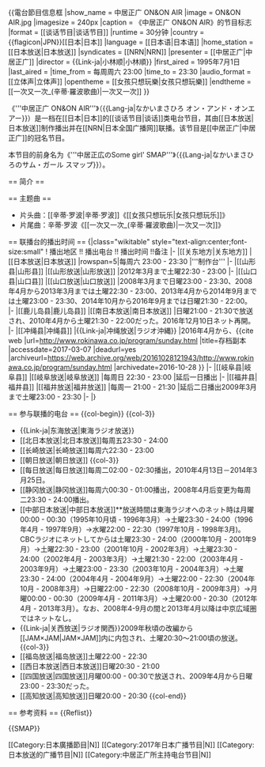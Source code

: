 {{電台節目信息框
|show_name          = 中居正广 ON&ON AIR
|image              = ON&ON AIR.jpg
|imagesize          = 240px
|caption            = 《中居正广 ON&ON AIR》的节目标志
|format             = [[谈话节目|谈话节目]]
|runtime            = 30分钟
|country            = {{flagicon|JPN}}[[日本|日本]]
|language           = [[日本语|日本语]]
|home_station       = [[日本放送|日本放送]]
|syndicates         = [[NRN|NRN]]
|presenter          = [[中居正广|中居正广]]
|director           = {{Link-ja|小林顺|小林順}}
|first_aired        = 1995年7月1日
|last_aired         = 
|time_from          = 每周周六 23:00
|time_to            = 23:30
|audio_format       = [[立体声|立体声]]
|opentheme          = [[女孩只想玩樂|女孩只想玩樂]]
|endtheme           = [[一次又一次_(辛蒂·羅波歌曲)|一次又一次]]
}}

《'''中居正广 ON&ON AIR'''》（{{Lang-ja|なかいまさひろ オン・アンド・オンエアー}}）是一档在[[日本|日本]]的[[谈话节目|谈话]]类电台节目，其由[[日本放送|日本放送]]制作播出并在[[NRN|日本全国广播网]]联播。该节目是[[中居正广|中居正广]]的冠名节目。

本节目的前身名为《'''中居正広のSome girl' SMAP'''》（{{Lang-ja|なかいまさひろのサム・ガール スマップ}}）。

== 简介 ==

== 主题曲 ==
* 片头曲：[[辛蒂·罗波|辛蒂·罗波]]《[[女孩只想玩乐|女孩只想玩乐]]》
* 片尾曲：辛蒂·罗波《[[一次又一次_(辛蒂·羅波歌曲)|一次又一次]]》

== 联播台的播出时间 ==
{|class="wikitable" style="text-align:center;font-size:small"
! 播出地区 !! 播出电台 !! 播出时间 !!备注
|-
|[[关东地方|关东地方]]
|[[日本放送|日本放送]]
|rowspan=5|每周六 23:00 - 23:30
|'''制作台'''
|-
|[[山形县|山形县]]
|[[山形放送|山形放送]]
|<ref>2012年3月まで土曜22:30 - 23:00</ref>
|-
|[[山口县|山口县]]
|[[山口放送|山口放送]]
|<ref>2008年3月まで日曜23:00 - 23:30、2008年4月から2013年3月までは土曜22:30 - 23:00、2013年4月から2014年9月までは土曜23:00 - 23:30、2014年10月から2016年9月までは日曜21:30 - 22:00。</ref>
|-
|[[鹿儿岛县|鹿儿岛县]]
|[[南日本放送|南日本放送]]
|<ref>日曜21:00 - 21:30で放送され、2010年4月から土曜21:30 - 22:00だった。2016年12月10日ネット再開。</ref>
|-
|[[冲绳县|冲绳县]]
|{{Link-ja|冲绳放送|ラジオ沖縄}}
|<ref>2016年4月から、{{cite web |url=http://www.rokinawa.co.jp/program/sunday.html |title=存档副本 |accessdate=2017-03-07 |deadurl=yes |archiveurl=https://web.archive.org/web/20161028121943/http://www.rokinawa.co.jp/program/sunday.html |archivedate=2016-10-28 }}</ref>
|-
|[[岐阜县|岐阜县]]
|[[岐阜放送|岐阜放送]]
|每周日 22:30 - 23:00
|延后一日播出
|-
|[[福井县|福井县]]
|[[福井放送|福井放送]]
|每周一 21:00 - 21:30
|延后二日播出<ref>2009年3月まで土曜23:00 - 23:30</ref>
|-
|}

== 参与联播的电台 ==
{{col-begin}}
{{col-3}}
* {{Link-ja|东海放送|東海ラジオ放送}}<ref name="jikan"/>
* [[北日本放送|北日本放送]]<ref>每周五23:30 - 24:00</ref>
* [[长崎放送|长崎放送]]<ref>每周六22:30 - 23:00</ref>
* [[朝日放送|朝日放送]]<ref name="abc"/>
{{col-3}}
* [[每日放送|每日放送]]<ref>每周二02:00 - 02:30播出，2010年4月13日－2014年3月25日。</ref>
* [[静冈放送|静冈放送]]<ref>每周六00:30 - 01:00播出，2008年4月后变更为每周二23:30 - 24:00播出。</ref>
* [[中部日本放送|中部日本放送]]<ref name="jikan">**放送時間は東海ラジオへのネット時は月曜00:00 - 00:30（1995年10月頃 - 1996年3月）→土曜23:30 - 24:00（1996年4月 - 1997年9月）→水曜22:00 - 22:30（1997年10月 - 1998年3月)。<br /> CBCラジオにネットしてからは土曜23:30 - 24:00（2000年10月 - 2001年9月）→土曜22:30 - 23:00（2001年10月 - 2002年3月）→土曜23:30 - 24:00（2002年4月 - 2003年3月）→土曜21:30 - 22:00（2003年4月 - 2003年9月）→土曜23:00 - 23:30（2003年10月 - 2004年3月）→土曜23:30 - 24:00（2004年4月 - 2004年9月）→土曜22:00 - 22:30（2004年10月 - 2008年3月）→日曜22:00 - 22:30（2008年10月 - 2009年3月）→月曜00:00 - 00:30（2009年4月 - 2011年3月）→土曜20:00 - 20:30（2012年4月 - 2013年3月）。なお、2008年4-9月の間と2013年4月以降は中京広域圏ではネットなし。</ref>
* {{Link-ja|关西放送|ラジオ関西}}<ref>2009年秋頃の改編から[[JAM×JAM|JAM×JAM]]内に内包され、土曜20:30〜21:00頃の放送。<!--2009年秋タイムテーブルに記載。その時間は夏までは[[STOP_THE_SMAP|STOP THE SMAP]]--></ref>
{{col-3}}
* [[福岛放送|福岛放送]]<ref>土曜22:00 - 22:30</ref>
* [[西日本放送|西日本放送]]<ref>日曜20:30 - 21:00</ref>
* [[四国放送|四国放送]]<ref>月曜00:00 - 00:30で放送され、2009年4月から日曜23:00 - 23:30だった。</ref>
* [[高知放送|高知放送]]<ref>日曜20:00 - 20:30</ref>
{{col-end}}

== 参考资料 ==
{{Reflist}}

{{SMAP}}

[[Category:日本廣播節目|N]]
[[Category:2017年日本广播节目|N]]
[[Category:日本放送的广播节目|N]]
[[Category:中居正广所主持电台节目|N]]